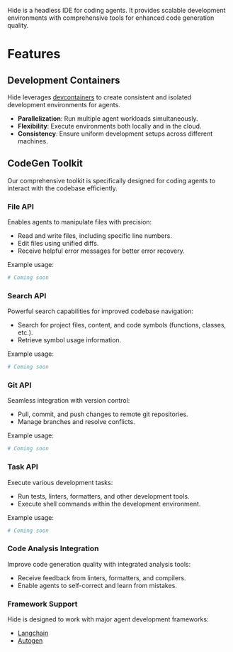 <div style="display: flex; justify-content: center;">
  <object data="assets/logo.svg" type="image/svg+xml"></object>
</div>

Hide is a headless IDE for coding agents. It provides scalable development environments with comprehensive tools for enhanced code generation quality.

# Features

## Development Containers

Hide leverages [devcontainers](https://containers.dev/) to create consistent and isolated development environments for agents.

- **Parallelization**: Run multiple agent workloads simultaneously.
- **Flexibility**: Execute environments both locally and in the cloud.
- **Consistency**: Ensure uniform development setups across different machines.

## CodeGen Toolkit

Our comprehensive toolkit is specifically designed for coding agents to interact with the codebase efficiently.

### File API

Enables agents to manipulate files with precision:

- Read and write files, including specific line numbers.
- Edit files using unified diffs.
- Receive helpful error messages for better error recovery.

Example usage:
```python
# Coming soon
```

### Search API

Powerful search capabilities for improved codebase navigation:

- Search for project files, content, and code symbols (functions, classes, etc.).
- Retrieve symbol usage information.

Example usage:
```python
# Coming soon
```

### Git API

Seamless integration with version control:

- Pull, commit, and push changes to remote git repositories.
- Manage branches and resolve conflicts.

Example usage:
```python
# Coming soon
```

### Task API

Execute various development tasks:

- Run tests, linters, formatters, and other development tools.
- Execute shell commands within the development environment.

Example usage:
```python
# Coming soon
```

### Code Analysis Integration

Improve code generation quality with integrated analysis tools:

- Receive feedback from linters, formatters, and compilers.
- Enable agents to self-correct and learn from mistakes.

### Framework Support

Hide is designed to work with major agent development frameworks:

- [Langchain](https://www.langchain.com/)
- [Autogen](https://microsoft.github.io/autogen/)


